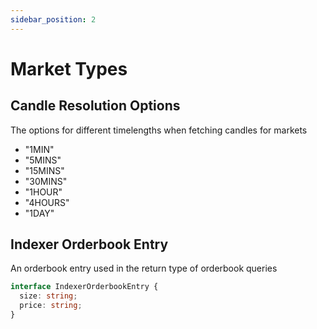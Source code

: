 ```yaml
---
sidebar_position: 2
---
```


# Market Types

## Candle Resolution Options
The options for different timelengths when fetching candles for markets

- "1MIN"
- "5MINS"
- "15MINS"
- "30MINS"
- "1HOUR"
- "4HOURS"
- "1DAY"

## Indexer Orderbook Entry
An orderbook entry used in the return type of orderbook queries

```typescript
interface IndexerOrderbookEntry {
  size: string;
  price: string;
}
```
